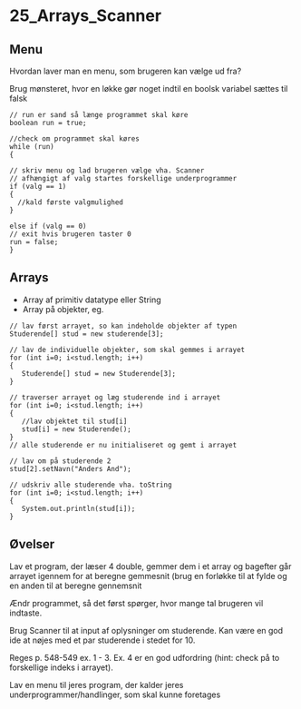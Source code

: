 # 25_Arrays_Scanner

## Menu
Hvordan laver man en menu, som brugeren kan vælge ud fra?

Brug mønsteret, hvor en løkke gør noget indtil en boolsk variabel sættes til falsk
````
// run er sand så længe programmet skal køre
boolean run = true;

//check om programmet skal køres
while (run)
{

// skriv menu og lad brugeren vælge vha. Scanner
// afhængigt af valg startes forskellige underprogrammer
if (valg == 1)
{
  //kald første valgmulighed
}

else if (valg == 0)
// exit hvis brugeren taster 0
run = false;
}
````

## Arrays

* Array af primitiv datatype eller String
* Array på objekter, eg.
````
// lav først arrayet, so kan indeholde objekter af typen
Studerende[] stud = new studerende[3];

// lav de individuelle objekter, som skal gemmes i arrayet
for (int i=0; i<stud.length; i++)
{
   Studerende[] stud = new Studerende[3];
}

// traverser arrayet og læg studerende ind i arrayet
for (int i=0; i<stud.length; i++)
{
   //lav objektet til stud[i]
   stud[i] = new Studerende();
}
// alle studerende er nu initialiseret og gemt i arrayet

// lav om på studerende 2
stud[2].setNavn("Anders And");

// udskriv alle studerende vha. toString
for (int i=0; i<stud.length; i++)
{
   System.out.println(stud[i]);
}
````

## Øvelser

Lav et program, der læser 4 double, gemmer dem i et array og bagefter går arrayet igennem for at beregne gemmesnit (brug en forløkke til at fylde og en anden til at beregne gennemsnit

Ændr programmet, så det først spørger, hvor mange tal brugeren vil indtaste.

Brug Scanner til at input af oplysninger om studerende. Kan være en god ide at nøjes med et par studerende i stedet for 10.

Reges p. 548-549 ex. 1 - 3. Ex. 4 er en god udfordring (hint: check på to forskellige indeks i arrayet).

Lav en menu til jeres program, der kalder jeres underprogrammer/handlinger, som skal kunne foretages
